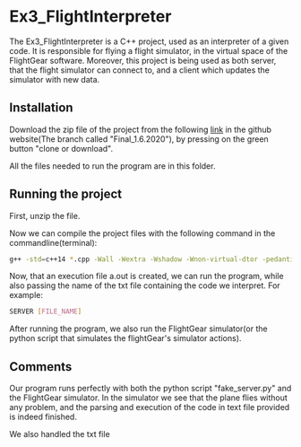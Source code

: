 # Ex3_FlightInterpreter

The Ex3_FlightInterpreter is a C++ project, used as an interpreter of a given code. It is responsible for flying a flight simulator, in the virtual space of the FlightGear software. Moreover, this project is being used as both server, that the flight simulator can connect to, and a client which updates the simulator with new data.

## Installation

Download the zip file of the project from the following [link](https://github.com/katie19kl/Project/tree/FINAL_1.6.2020) in the github website(The branch called "Final_1.6.2020"), by pressing on the green button "clone or download".

All the files needed to run the program are in this folder.


## Running the project

First, unzip the file.

Now we can compile the project files with the following command in the commandline(terminal):

```bash
g++ -std=c++14 *.cpp -Wall -Wextra -Wshadow -Wnon-virtual-dtor -pedantic -o SERVER -pthread
```

Now, that an execution file a.out is created, we can run the program, while also passing the name of the txt file containing the code we interpret. For example:

```bash
SERVER [FILE_NAME]
```

After running the program, we also run the FlightGear simulator(or the python script that simulates the flightGear's simulator actions).

## Comments

Our program runs perfectly with both the python script "fake_server.py" and the FlightGear simulator. In the simulator we see that the plane flies without any problem, and the parsing and execution of the code in text file provided is indeed finished.

We also handled the txt file

